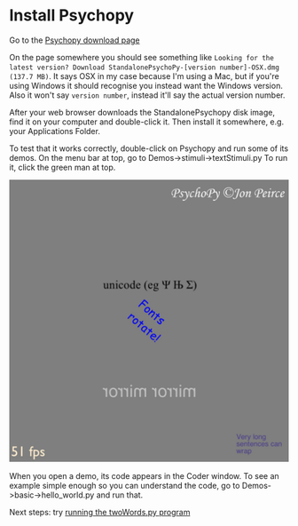 # Install Psychopy

Go to the [Psychopy download page](http://sourceforge.net/projects/psychpy/files/)

On the page somewhere you should see something like `Looking for the latest version? Download StandalonePsychoPy-[version number]-OSX.dmg (137.7 MB)`. It says OSX in my case because I'm using a Mac, but if you're using Windows it should recognise you instead want the Windows version. Also it won't say `version number`, instead it'll say the actual version number.

After your web browser downloads the StandalonePsychopy disk image, find it on your computer and double-click it. Then install it somewhere, e.g. your Applications Folder.

To test that it works correctly, double-click on Psychopy and run some of its demos.
On the menu bar at top, go to Demos->stimuli->textStimuli.py
To run it, click the green man at top.

![alt text](https://github.com/alexholcombe/twoWords/blob/master/text_stimuli_screenshot.jpg "Screencap of textStimuli.py run")


When you open a demo, its code appears in the Coder window. To see an example simple enough so you can understand the code, go to Demos->basic->hello_world.py and run that.

Next steps: try [running the twoWords.py program](https://github.com/alexholcombe/twoWords/blob/master/Honours_HowToRun.md)

